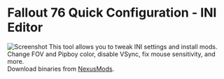 # Fallout 76 Quick Configuration - INI Editor
![Screenshot](https://github.com/FelisDiligens/Fallout76-QuickConfiguration/raw/master/banner.png)
This tool allows you to tweak INI settings and install mods.<br>
Change FOV and Pipboy color, disable VSync, fix mouse sensitivity, and more.<br>
Download binaries from [NexusMods](https://www.nexusmods.com/fallout76/mods/546).

